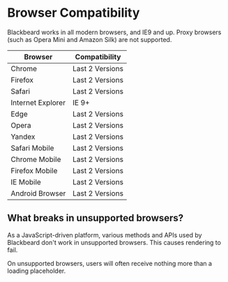 ﻿---
sidebar_position: 6
---

# Browser Compatibility

<head>
  <meta name="guidename" content="API Management"/>
  <meta name="context" content="GUID-21071c8d-549c-4c4d-8664-08447873f3aa"/>
</head>

Blackbeard works in all modern browsers, and IE9 and up. Proxy browsers (such as Opera Mini and Amazon Silk) are not supported.

|**Browser**|**Compatibility**|
| ---- | --- |
|Chrome|Last 2 Versions|
|Firefox|Last 2 Versions|
|Safari|Last 2 Versions|
|Internet Explorer|IE 9+|
|Edge|Last 2 Versions|
|Opera|Last 2 Versions|
|Yandex|Last 2 Versions|
|Safari Mobile|Last 2 Versions|
|Chrome Mobile|Last 2 Versions|
|Firefox Mobile|Last 2 Versions|
|IE Mobile|Last 2 Versions|
|Android Browser|Last 2 Versions|

## What breaks in unsupported browsers?

As a JavaScript-driven platform, various methods and APIs used by Blackbeard don't work in unsupported browsers. This causes rendering to fail.

On unsupported browsers, users will often receive nothing more than a loading placeholder.
